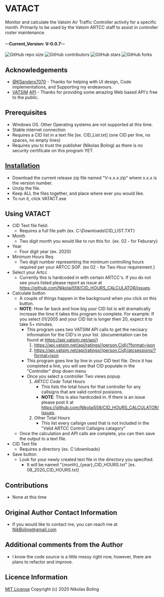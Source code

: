 # VATACT
Monitor and calculate the Vatsim Air Traffic Controller activity for a specific month. Primarily to be used by the Vatsim ARTCC staff to assist in controller roster maintenance.

#### --Current_Version: V-0.0.7--

![GitHub repo size](https://img.shields.io/github/repo-size/Nikolai558/VATACT)
![GitHub contributors](https://img.shields.io/github/contributors/Nikolai558/VATACT)
![GitHub stars](https://img.shields.io/github/stars/Nikolai558/VATACT?style=social)
![GitHub forks](https://img.shields.io/github/forks/Nikolai558/VATACT?style=social)

## Acknowledgements
   * [@KSanders7070](https://github.com/KSanders7070) - Thanks for helping with UI design, Code implementations, and Supporting my endeavours. 
   * [VATSIM](https://www.vatsim.net/) [API](https://api.vatsim.net/api/) - Thanks for providing some amazing Web based API's free to the public.  

## Prerequisites
   * Windows OS. Other Operating systems are not supported at this time.
   * Stable internet connection
   * Requires a CID list in a text file [ex. CID_List.txt] (one CID per line, no spaces, no empty lines)
   * Requires you to trust the publisher (Nikolas Boling) as there is no security certificate on this program YET.

## [Installation](https://github.com/Nikolai558/CID_HOURS_CALCULATOR/releases)
   * Download the current release zip file named "V-x.x.x.zip" where x.x.x is the version number. 
   * Unzip the file.
   * Keep ALL the files together, and place where ever you would like.
   * To run it, click VATACT.exe

## Using VATACT
   * CID Text file field:
      * Requires a full file path {ex. C:\Downloads\CID_LIST.TXT}
   * Month 
      * Two digit month you would like to run this for. {ex. 02 - for Feburary}
   * Year
      * Four digit year {ex. 2020}
   * Minimum Hours Req
      * Two digit number representing the minimum controlling hours required per your ARTCC SOP. {ex 02 - for Two Hour requirement.}
   * Select your Artcc
      * Currently this is hardcoded in with certain ARTCC's. If you do not see yours listed please report as issue at https://github.com/Nikolai558/CID_HOURS_CALCULATOR/issues.
   * Calculate button
      * A couple of things happen in the background when you click on this button.
      * **NOTE**: How far back and how big your CID list is will dramatically increase the time it takes this program to complete. For example: If you select 01/2005 and your CID list is longer then 20, expect it to take 5+ minutes.
         * This program uses two VATSIM API calls to get the necisary information for the CID's in your list. (documentation can be found at https://api.vatsim.net/api/)
            1. https://api.vatsim.net/api/ratings/{person.Cid}/?format=json 
            2. https://api.vatsim.net/api/ratings/{person.Cid}/atcsessions/?format=json
         * This program goes line by line in your CID text file. Once it has completed a line, you will see that CID populate in the "Controller" drop down menu
         * Once you select a controller Two views popup
            1. _ARTCC Code_ Total Hours
               * This lists the total hours for that controller for any callsigns that are valid control posisions.
               * **NOTE**: This is also hardcoded in. If there is an issue please post it at https://github.com/Nikolai558/CID_HOURS_CALCULATOR/issues.
            2. Other Total Hours
               * This list every callsign used that is not included in the "Valid ARTCC Control Callsigns catagory"
      * Once the calculation and API calls are complete, you can then save the output to a text file.
   * CID Text file
      * Requires a directory {ex. C:\downloads\}
   * Save button
      * Look for your newly created text file in the directory you specified.
         * It will be named "{month}_{year}_CID_HOURS.txt" [ex. 08_2020_CID_HOURS.txt]

## Contributions
   * None at this time

## Original Author Contact Information
   * If you would like to contact me, you can reach me at NikBoling@gmail.com

## Additional comments from the Author
   * I know the code source is a little messy right now, however, there are plans to refactor and improve.

## Licence Information
[MIT License](https://github.com/Nikolai558/VATACT/blob/master/LICENSE) Copyright (c) 2020 Nikolas Boling
